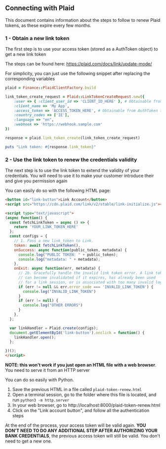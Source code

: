 ## Connecting with Plaid
This document contains information about the steps to follow to renew Plaid tokens, as these expire every few months.

### 1 - Obtain a new link token
The first step is to use your access token (stored as a AuthToken object) to get a new link token

The steps can be found here: https://plaid.com/docs/link/update-mode/

For simplicity, you can just use the following snippet after replacing the corresponding variables

```ruby
plaid = Finance::PlaidClientFactory.build

link_token_create_request = Plaid::LinkTokenCreateRequest.new({
    :user => { :client_user_id => 'CLIENT_ID_HERE' }, # Obtainable from Plaid control panel
    :client_name => 'My App',
    :access_token => 'ACCESS_TOKEN_HERE', # Obtainable from AuthToken table
    :country_codes => ['IE'],
    :language => "en",
    :webhook => 'https://webhook.sample.com'
})

response = plaid.link_token_create(link_token_create_request)

puts "Link token: #{response.link_token}"
```

### 2 - Use the link token to renew the credentials validity
The next step is to use the link token to extend the validity of your credentials. You will need to use it to make your customer introduce their and give you permission again

You can easily do so with the following HTML page:

```html
<button id="link-button">Link Account</button>
<script src="https://cdn.plaid.com/link/v2/stable/link-initialize.js"></script>

<script type="text/javascript">
(async function() {
  const fetchLinkToken = async () => {
    return 'YOUR_LINK_TOKEN_HERE'
  };
  const configs = {
    // 1. Pass a new link_token to Link.
    token: await fetchLinkToken(),
    onSuccess: async function(public_token, metadata) {
      console.log("PUBLIC TOKEN: " + public_token);
      console.log("metadata: " + metadata);
    },
    onExit: async function(err, metadata) {
      // 2b. Gracefully handle the invalid link token error. A link token
      // can become invalidated if it expires, has already been used
      // for a link session, or is associated with too many invalid logins.
      if (err != null && err.error_code === 'INVALID_LINK_TOKEN') {
        console.log("INVALID_LINK_TOKEN")
      }
      if (err != null) {
        console.log("OTHER ERRORS")
      }
    },
  };

  var linkHandler = Plaid.create(configs);
  document.getElementById('link-button').onclick = function() {
    linkHandler.open();
  };

})();
</script>
```

**NOTE: this won't work if you just open an HTML file with a web browser**. You need to serve it from an HTTP server

You can do so easily with Python. 

1. Save the previous HTML in a file called `plaid-token-renew.html`
1. Open a terminal session, go to the folder where this file is located, and run `python3 -m http.server`
1. In your web browser, go to http://localhost:8000/plaid-token-renew.html 
1. Click on the "Link account button", and follow all the authentication steps

At the end of the process, your access token will be valid again. **YOU DON'T NEED TO DO ANY ADDITIONAL STEP AFTER AUTHORIZING YOUR BANK CREDENTIALS**, the previous access token will still be valid. You don't need to get a new one.

